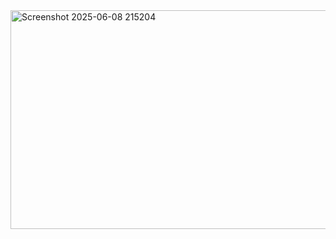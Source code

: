 <img width="549,5" height="350" alt="Screenshot 2025-06-08 215204" src="https://github.com/user-attachments/assets/59409796-a5ef-4539-8b8e-055a69f719a4" />
